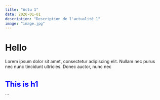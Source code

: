 ```yaml
---
title: "Actu 1"
date: 2020-01-01
description: "Description de l'actualité 1"
image: "image.jpg"
---
```

# Hello
Lorem ipsum dolor sit amet, consectetur adipiscing elit. Nullam nec purus nec nunc tincidunt ultricies. Donec auctor, nunc nec
<h1 style="color: blue; font-size: 24px;">This is h1</h1>
```
 